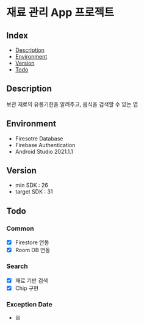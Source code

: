 # 재료 관리 App 프로젝트

## Index
- [Description](#Description)
- [Environment](#Environment)
- [Version](#Version)
- [Todo](#Todo)

## Description
보관 재료의 유통기한을 알려주고, 음식을 검색할 수 있는 앱

## Environment
- Firesotre Database
- Firebase Authentication
- Android Studio 2021.1.1

## Version
- min SDK : 26
- target SDK : 31

## Todo
### Common <br>
- [X] Firestore 연동
- [X] Room DB 연동
### Search <br>
- [X] 재료 기반 검색
- [X] Chip 구현
### Exception Date<br>
- [X] 
